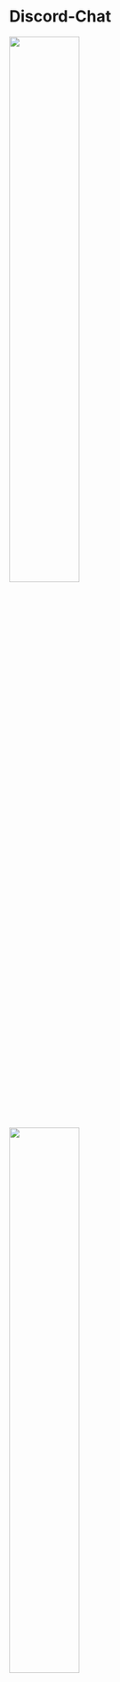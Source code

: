 # Discord-Chat

<img src="https://i.imgur.com/HyhwexC.png" width="50%" />
<img src="https://i.imgur.com/JrAO7Ae.png" width="50%" />
